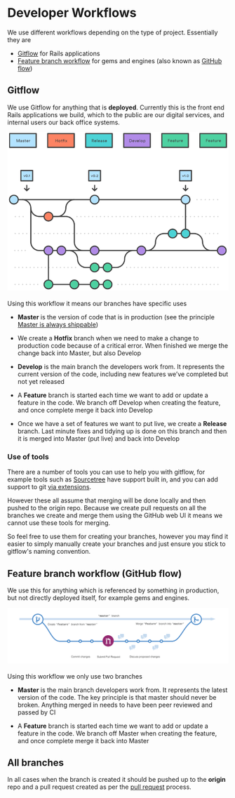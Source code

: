 # Developer Workflows

We use different workflows depending on the type of project. Essentially they are

- [Gitflow](https://www.atlassian.com/git/tutorials/comparing-workflows/gitflow-workflow) for Rails applications
- [Feature branch workflow](https://www.atlassian.com/git/tutorials/comparing-workflows/feature-branch-workflow) for gems and engines (also known as [GitHub flow](https://guides.github.com/introduction/flow/))

## Gitflow

We use Gitflow for anything that is **deployed**. Currently this is the front end Rails applications we build, which to the public are our digital services, and internal users our back office systems.

<img src="gitflow.png" alt="Git flow" style="width: 600px;"/>
<sub><https://www.atlassian.com/git/images/tutorials/collaborating/comparing-workflows/gitflow-workflow/05.svg></sub>

Using this workflow it means our branches have specific uses

- **Master** is the version of code that is in production (see the principle [Master is always shippable](../principles/master_is_always_shippable.md))

- We create a **Hotfix** branch when we need to make a change to production code because of a critical error. When finished we merge the change back into Master, but also Develop

- **Develop** is the main branch the developers work from. It represents the current version of the code, including new features we’ve completed but not yet released

- A **Feature** branch is started each time we want to add or update a feature in the code. We branch off Develop when creating the feature, and once complete merge it back into Develop

- Once we have a set of features we want to put live, we create a **Release** branch. Last minute fixes and tidying up is done on this branch and then it is merged into Master (put live) and back into Develop

### Use of tools

There are a number of tools you can use to help you with gitflow, for example tools such as [Sourcetree](https://www.sourcetreeapp.com/) have support built in, and you can add support to git [via extensions](https://github.com/nvie/gitflow).

However these all assume that merging will be done locally and then pushed to the origin repo. Because we create pull requests on all the branches we create and merge them using the GitHub web UI it means we cannot use these tools for merging.

So feel free to use them for creating your branches, however you may find it easier to simply manually create your branches and just ensure you stick to gitflow's naming convention.

## Feature branch workflow (GitHub flow)

We use this for anything which is referenced by something in production, but not directly deployed itself, for example gems and engines.

<img src="githubflow.png" alt="GitHub flow" style="width: 600px;"/>
<sub><https://guides.github.com/activities/hello-world/branching.png></sub>

Using this workflow we only use two branches

- **Master** is the main branch developers work from. It represents the latest version of the code. The key principle is that master should never be broken. Anything merged in needs to have been peer reviewed and passed by CI

- A **Feature** branch is started each time we want to add or update a feature in the code. We branch off Master when creating the feature, and once complete merge it back into Master

## All branches

In all cases when the branch is created it should be pushed up to the **origin** repo and a pull request created as per the [pull request](/process/pull-request) process.
